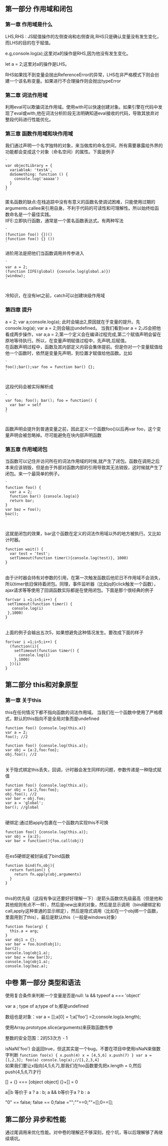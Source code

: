 ## 第一部分 作用域和闭包
### 第一章 作用域是什么
LHS,RHS : JS赋值操作的左侧查询和右侧查询,RHS只是确认变量没有发生变化，而LHS的目的在于赋值。

e.g,console.log(a);这里对a的操作是RHS,因为他没有发生变化。

let a = 2;这里对a的操作是LHS。

RHS如果找不到变量会抛出ReferenceError的异常，LHS在非严格模式下则会创建一个该名称变量。如果进行不合理操作则会抛出typeError

<!-- more -->

### 第二章 词法作用域
利用eval可以欺骗词法作用域。使用with可以快速创建对象。如果引擎在代码中发现了eval或with,他在词法分析阶段无法明确知道eval接收的代码，导致其放弃对整段代码进行性能优化。

### 第三章 函数作用域和块作用域
我们通过声明一个名字独特的对象，来当做库的命名空间，所有需要暴露给外界的功能都会变成这个对象（命名空间）的属性。下面是例子

    `
    var objectLibrary = {
      variableA: 'testA',
      doSomething: function () {
        console.log('aaaaa')
      }
    }
    `
匿名函数的缺点:在栈追踪中没有有意义的函数名使调试困难，只能使用过期的arguments.callee来引用自身。不利于代码的可读性和可理解性。所以始终给函数命名是一个最佳实践。<br>
IIFE:立即执行函数，通常是一个匿名函数表达式。有两种写法<br>

    `
    (function foo() {})()
    (function foo() {} ())
    `
 进阶用法是把他们当函数调用并传参进入<br>

    `
    var a = 2;
    (function IIFE(global) {console.log(global.a)})
    (window);
    `
<br>冷知识，在没有let之前，catch可以创建块级作用域<br>
### 第四章 提升
a = 2; var a;console.log(a); 此时会输出2,原因就在于变量的提升。先console.log(a); var a = 2;则会输出undefined。
当我们看到var a = 2;JS会把他看成两步操作，var a;a = 2;第一个定义会在编译过程完成,第二个赋值声明会留在原地等待执行。所以，在变量声明赋值过程中，先声明,后赋值。<br>
在函数声明过程中，函数及其内部定义内容会集体提前。但是你对一个变量赋值给他一个函数时，依然是变量先声明，到位置才赋值给他函数。比如

    `
    foo();bar();var foo = function bar() {};
    `

 <br>这段代码会被实际解析成<br/>

    `
    var foo; foo(); bar(); foo = function() {
      var bar = self
    }
    `

<br>函数声明会提升到普通变量之前，因此定义一个函数foo()以后再var foo，这个变量声明会被忽略掉。尽可能避免在块内部声明函数</br>

### 第五章 作用域闭包
当函数可以记住并访问所在的词法作用域的时候,就产生了闭包。函数在调用之后本来应该销毁，但是由于外部对函数内部的引用导致其无法销毁，这时候就产生了闭包。来一个最简单的例子。<br>

    `
    function foo() {
      var a = 2;
      function bar() {console.log(a)}
      return bar;
    }
    var baz = foo();
    baz();
    `
 <br>这就是闭包的效果，bar这个函数在定义的词法作用域以外的地方被执行。又比如计时器。

   ```
   function wait() {
     var test = 'test';
     setTimeout(function timer(){console.log(test)}, 1000)
   }
   ```
<br>由于计时器会持有对参数的引用，在第一次触发函数后他尼日不作用域不会消失，所以timer依旧保持着闭包。同理，事件监听器（比如jq的click触发一个函数），ajax请求等等使用了回调函数实际都是在使用闭包。下面是那个很经典的例子<br>

 ```
 for(var i =1;i<5;i++) {
  setTimeout(function timer() {
    console.log(i)
  },1000)
 }
 ```

 <br>上面的例子会输出五次5，如果想避免这种情况发生。要改成下面的样子<br>

 ```
 for(var i =1;i<5;i++) {
   (function(i){
     setTimeout(function timer() {
       console.log(i)
     },1000)
   })(i)
 }
 ```

## 第二部分 this和对象原型
### 第一章 关于this
this在任何情况下都不指向函数的词法作用域。
当我们在一个函数中使用了严格模式，默认的this指向不是全局对象而是undefined<br>

  ```
  function foo() {console.log(this.a)}
  var a = 2;
  foo(); //2
  ```

  ```
  function foo() {console.log(this.a)};
  var obj = {a:2,foo:foo};
  obj.foo(); //2
  ```

<br>关于隐式绑定this丢失，回调，计时器会发生同样的问题，参数传递是一种隐式赋值<br>

  ```
  function foo() {console.log(this.a)};
  var obj = {a:2,foo:foo};
  obj.foo(); //2
  var bar = obj.foo;
  var a = 'global';
  bar(); //global
  ```

 <br>硬绑定:通过把apply包裹在一个函数内实现this不可换<br>

  ```
  function foo() {console.log(this.a)};
  var obj = {a:2};
  var bar = function(){foo.call(obj)}
  ```

 <br>在es5硬绑定被封装成了bind函数<br>

 ```
 function bind(fn,obj){
   return funtion() {
     return fn.apply(obj,arguments)
   }
 }
 ```
 <br>this的优先级（这段有争议还要好好理解一下）:是箭头函数优先级最高（但是他和其他规则有点不一样），然后是new出来的对象，然后是显示调用（bind硬绑定和call,apply这种普通的显示绑定），然后是隐式调用（比如在一个obj绑一个函数，里面用到了this），最后是默认this（一般是windows对象）

 ```
 function foo(arg) {
   this.a = arg;
 }
 var obj1 = {};
 var bar = foo.bind(obj1);
 bar(2);
 console.log(obj1.a);
 var baz = new bar(3);
 console.log(obj1.a);
 console.log(baz.a);
 ```
## 中卷 第一部分 类型和语法

 使用复合条件来判断一个变量是否是null: !a && typeof a === 'object'

 var a ; type of a;type of b;都是undefined

 数组也是对象：var a = [];a[0] = 1;a['foo'] =2;console.log(a.length);

 使用Array.prototype.slice(arguments)来获取函数传参

 整数的安全范围：2的53次方 - 1

 isNaN('foo') 会返回true，但这其实是一个bug，不要在项目中使用isNaN来做数字判断
  `
 function foo(x) {
   x.push(4)
   x = [4,5,6]
   x.push(7)
 }
 var a = [1,2,3];
 foo(a)
 console.log(a);//[1,2,3,4]
 `
 <br>如果我们要让x指向[4,5,6,7],那我们在foo函数要先把x.length = 0,然后push(4,5,6,7)才行

 [] + {} ===  [object object] {}+[] = 0

 a||b 等价于 a ? a : b; a && b等价于a ? b : a

 "0" == false; false == 0;false ="";""==0;""=[];0==[];

## 第二部分 异步和性能
通过尾调用来优化性能。对中卷的理解还不够深刻，挖个坑，等以后理解够了再继续填坑。
